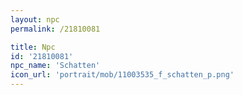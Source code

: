 ```yaml
---
layout: npc
permalink: /21810081

title: Npc
id: '21810081'
npc_name: 'Schatten'
icon_url: 'portrait/mob/11003535_f_schatten_p.png'
---
```

